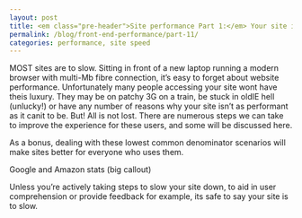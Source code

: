 ```yaml
---
layout: post
title: <em class="pre-header">Site performance Part 1:</em> Your site is to slow.
permalink: /blog/front-end-performance/part-11/
categories: performance, site speed
---
```





<p class="post--intro">MOST sites are to slow. Sitting in front of a new laptop running a modern browser with multi-Mb fibre connection, it’s easy to forget about website performance. Unfortunately many people accessing your site wont have theis luxury. They may be on patchy 3G on a train, be stuck in oldIE hell (unlucky!) or have any number of reasons why your site isn’t as performant as it canit to be. But! All is not lost. There are numerous steps we can take to improve the experience for these users, and some will be discussed here.</p>

As a bonus, dealing with these lowest common denominator scenarios will make sites better for everyone who uses them.

Google and Amazon stats (big callout)

Unless you’re actively taking steps to slow your site down, to aid in user comprehension or provide feedback for example, its safe to say your site is to slow.

